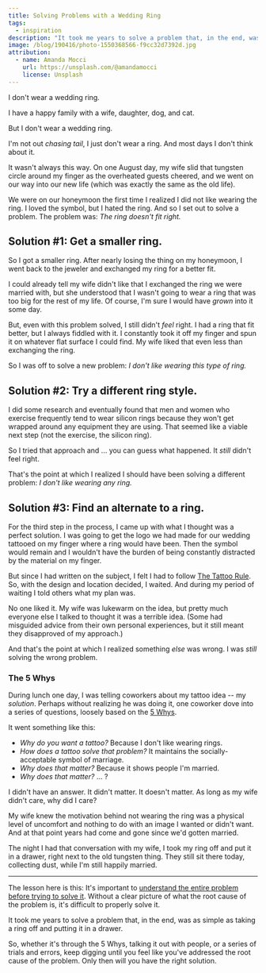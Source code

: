 ```yaml
---
title: Solving Problems with a Wedding Ring
tags:
  - inspiration
description: "It took me years to solve a problem that, in the end, was as simple as taking a ring off my finger. Learn what I learned from that problem-solving process."
image: /blog/190416/photo-1550368566-f9cc32d7392d.jpg
attribution:
  - name: Amanda Mocci
    url: https://unsplash.com/@amandamocci
    license: Unsplash
---
```


I don't wear a wedding ring.

I have a happy family with a wife, daughter, dog, and cat.

But I don't wear a wedding ring.

I'm not out _chasing tail_, I just don't wear a ring. And most days I don't think about it.

It wasn't always this way. On one August day, my wife slid that tungsten circle around my finger as the overheated guests cheered, and we went on our way into our new life (which was exactly the same as the old life).

We were on our honeymoon the first time I realized I did not like wearing the ring. I loved the symbol, but I hated the ring. And so I set out to solve a problem. The problem was: _The ring doesn't fit right._

## Solution #1: Get a smaller ring.

So I got a smaller ring. After nearly losing the thing on my honeymoon, I went back to the jeweler and exchanged my ring for a better fit.

I could already tell my wife didn't like that I exchanged the ring we were married with, but she understood that I wasn't going to wear a ring that was too big for the rest of my life. Of course, I'm sure I would have _grown_ into it some day.

But, even with this problem solved, I still didn't _feel_ right. I had a ring that fit better, but I always fiddled with it. I constantly took it off my finger and spun it on whatever flat surface I could find. My wife liked that even less than exchanging the ring.

So I was off to solve a new problem: _I don't like wearing this type of ring._

## Solution #2: Try a different ring style.

I did some research and eventually found that men and women who exercise frequently tend to wear silicon rings because they won't get wrapped around any equipment they are using. That seemed like a viable next step (not the exercise, the silicon ring).

So I tried that approach and ... you can guess what happened. It _still_ didn't feel right.

That's the point at which I realized I should have been solving a different problem: _I don't like wearing any ring._

## Solution #3: Find an alternate to a ring.

For the third step in the process, I came up with what I thought was a perfect solution. I was going to get the logo we had made for our wedding tattooed on my finger where a ring would have been. Then the symbol would remain and I wouldn't have the burden of being constantly distracted by the material on my finger.

But since I had written on the subject, I felt I had to follow [The Tattoo Rule](/blog/the-tattoo-rule). So, with the design and location decided, I waited. And during my period of waiting I told others what my plan was.

No one liked it. My wife was lukewarm on the idea, but pretty much everyone else I talked to thought it was a terrible idea. (Some had misguided advice from their own personal experiences, but it still meant they disapproved of my approach.)

And that's the point at which I realized something _else_ was wrong. I was _still_ solving the wrong problem.

### The 5 Whys

During lunch one day, I was telling coworkers about my tattoo idea -- my _solution_. Perhaps without realizing he was doing it, one coworker dove into a series of questions, loosely based on the [5 Whys](/blog/find-root-cause-by-asking-why).

It went something like this:

- _Why do you want a tattoo?_ Because I don't like wearing rings.
- _How does a tattoo solve that problem?_ It maintains the socially-acceptable symbol of marriage.
- _Why does that matter?_ Because it shows people I'm married.
- _Why does that matter?_ ... ?

I didn't have an answer. It didn't matter. It doesn't matter. As long as my wife didn't care, why did I care?

My wife knew the motivation behind not wearing the ring was a physical level of uncomfort and nothing to do with an image I wanted or didn't want. And at that point years had come and gone since we'd gotten married.

The night I had that conversation with my wife, I took my ring off and put it in a drawer, right next to the old tungsten thing. They still sit there today, collecting dust, while I'm still happily married.

---

The lesson here is this: It's important to [understand the entire problem before trying to solve it](/blog/a-puzzle-without-a-box). Without a clear picture of what the root cause of the problem is, it's difficult to properly solve it.

It took me years to solve a problem that, in the end, was as simple as taking a ring off and putting it in a drawer.

So, whether it's through the 5 Whys, talking it out with people, or a series of trials and errors, keep digging until you feel like you've addressed the root cause of the problem. Only then will you have the right solution.
